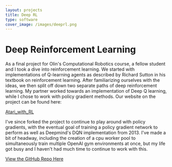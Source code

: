 ```yaml
---
layout: projects
title: Deep RL
type: software
cover_image: /images/deeprl.png
---
```


# Deep Reinforcement Learning

As a final project for Olin's Computational Robotics course, a fellow student and I took a dive into reinforcement learning. We started with implementations of Q-learning agents as described by Richard Sutton in his textbook on reinforcement learning. After familiarizing ourselves with the ideas, we then split off down two separate paths of deep reinforcement learning. My partner worked towards an implementation of Deep Q learning, while I chose to work with policy gradient methods. Our website on the project can be found here:

[Atari_with_RL](https://xieruishen.github.io/Atari_with_RL/blog)

I've since forked the project to continue to play around with policy gradients, with the eventual goal of training a policy gradient network to perform as well as Deepmind's DQN implementation from 2013. I've made a bit of headway, including the creation of a cpu worker pool to simultaneously train multiple OpenAI gym environments at once, but my life got busy and I haven't had much time to continue to work with this. 

[View the GitHub Repo Here](https://github.com/BarlowR/Deep_RL_Projects)



